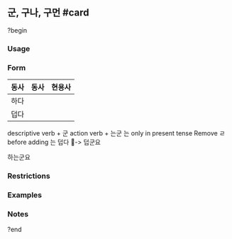 ## 군, 구나, 구먼 #card
?begin
### Usage
### Form
| 동사  | 동사  | 현용사 |
| --- | --- | --- |
| 하다  |     |     |
| 덥다  |     |     |
descriptive verb + 군
action verb + 는군
는 only in present tense
Remove ㄹ before adding 는
덥다 -> 덥군요

하는군요
### Restrictions
### Examples
### Notes
?end
